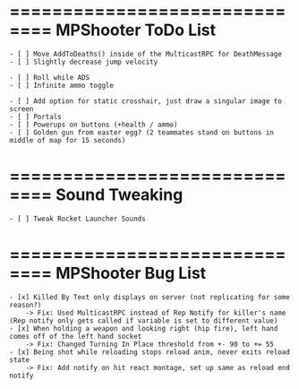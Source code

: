 ==============================
    MPShooter ToDo List
==============================
    
    - [ ] Move AddToDeaths() inside of the MulticastRPC for DeathMessage
    - [ ] Slightly decrease jump velocity

    - [ ] Roll while ADS
    - [ ] Infinite ammo toggle        

    - [ ] Add option for static crosshair, just draw a singular image to screen
    - [ ] Portals
    - [ ] Powerups on buttons (+health / ammo)
    - [ ] Golden gun from easter egg? (2 teammates stand on buttons in middle of map for 15 seconds)
    
 ==============================
    Sound Tweaking
==============================

    - [ ] Tweak Rocket Launcher Sounds

==============================
    MPShooter Bug List
==============================

    - [x] Killed By Text only displays on server (not replicating for some reason?)
        -> Fix: Used MulticastRPC instead of Rep Notify for killer's name (Rep notify only gets called if variable is set to different value)
    - [x] When holding a weapon and looking right (hip fire), left hand comes off of the left hand socket
        -> Fix: Changed Turning In Place threshold from +- 90 to += 55
    - [x] Being shot while reloading stops reload anim, never exits reload state
        -> Fix: Add notify on hit react montage, set up same as reload end notify
    
